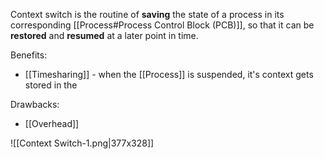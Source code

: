 Context switch is the routine of **saving** the state of a process in its corresponding [[Process#Process Control Block (PCB)]], so that it can be **restored** and **resumed** at a later point in time.

Benefits:
- [[Timesharing]] - when the [[Process]] is suspended, it's context gets stored in the 

Drawbacks:
- [[Overhead]]

![[Context Switch-1.png|377x328]]

